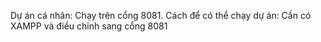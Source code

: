 Dự án cá nhân: Chạy trên cổng 8081.
Cách để có thể chạy dự án: Cần có XAMPP và điều chỉnh sang cổng 8081
